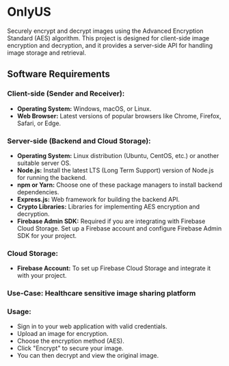# OnlyUS

Securely encrypt and decrypt images using the Advanced Encryption Standard (AES) algorithm. This project is designed for client-side image encryption and decryption, and it provides a server-side API for handling image storage and retrieval.

## Software Requirements

### Client-side (Sender and Receiver):
- **Operating System:** Windows, macOS, or Linux.
- **Web Browser:** Latest versions of popular browsers like Chrome, Firefox, Safari, or Edge.

### Server-side (Backend and Cloud Storage):
- **Operating System:** Linux distribution (Ubuntu, CentOS, etc.) or another suitable server OS.
- **Node.js:** Install the latest LTS (Long Term Support) version of Node.js for running the backend.
- **npm or Yarn:** Choose one of these package managers to install backend dependencies.
- **Express.js:** Web framework for building the backend API.
- **Crypto Libraries:** Libraries for implementing AES encryption and decryption.
- **Firebase Admin SDK:** Required if you are integrating with Firebase Cloud Storage. Set up a Firebase account and configure Firebase Admin SDK for your project.

### Cloud Storage:
- **Firebase Account:** To set up Firebase Cloud Storage and integrate it with your project.

### Use-Case: Healthcare sensitive image sharing platform

### Usage:
- Sign in to your web application with valid credentials.
- Upload an image for encryption.
- Choose the encryption method (AES).
- Click "Encrypt" to secure your image.
- You can then decrypt and view the original image.
